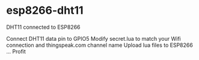 # esp8266-dht11
DHT11 connected to ESP8266

Connect DHT11 data pin to GPIO5
Modify secret.lua to match your Wifi connection and thingspeak.com channel name
Upload lua files to ESP8266
...
Profit

